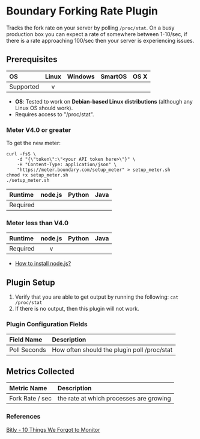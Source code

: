 # Boundary Forking Rate Plugin

Tracks the fork rate on your server by polling `/proc/stat`. On a busy production box you can expect a rate of somewhere between 1-10/sec, if there is a rate approaching 100/sec then your server is experiencing issues.

## Prerequisites

| OS        | Linux | Windows | SmartOS | OS X |
|:----------|:-----:|:-------:|:-------:|:----:|
| Supported |   v   |         |         |      |

- **OS**: Tested to work on **Debian-based Linux distributions** (although any Linux OS should work).
- Requires access to "/proc/stat".

### **Meter V4.0 or greater**

To get the new meter:

    curl -fsS \
        -d "{\"token\":\"<your API token here>\"}" \
        -H "Content-Type: application/json" \
        "https://meter.boundary.com/setup_meter" > setup_meter.sh
    chmod +x setup_meter.sh
    ./setup_meter.sh

| Runtime  | node.js | Python | Java |
|:---------|:-------:|:------:|:----:|
| Required |         |        |      |

### Meter less than V4.0

| Runtime  | node.js | Python | Java |
|:---------|:-------:|:------:|:----:|
| Required |    v    |        |      |

- [How to install node.js?](https://help.boundary.com/hc/articles/202360701)

## Plugin Setup
1. Verify that you are able to get output by running the following: `cat /proc/stat`
2. If there is no output, then this plugin will not work.

### Plugin Configuration Fields
|Field Name  |Description                                |
|:-----------|:------------------------------------------|
|Poll Seconds|How often should the plugin poll /proc/stat|

## Metrics Collected
|Metric Name    |Description                            |
|:--------------|:--------------------------------------|
|Fork Rate / sec|the rate at which processes are growing|

### References
[Bitly - 10 Things We Forgot to Monitor](http://word.bitly.com/post/74839060954/ten-things-to-monitor)
